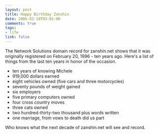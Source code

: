 ```yaml
--- 
layout: post
title: Happy Birthday Zanshin
date: 2006-02-19T03:02:00
comments: true
tags:
- life
link: false
---
```

The Network Solutions domain record for zanshin.net shows that it was originally registered on February 20, 1996 - ten years ago. Here's a list of things from the last ten years in honor of the occasion.
<ul>
<li class="il">ten years of knowing Michele</li>
<li class="il">919,000 dollars earned</li>
<li class="il">eight vehicles owned (five cars and three motorcycles)</li>
<li class="il">seventy pounds of weight gained</li>
<li class="il">six employers</li>
<li class="il">five primary computers owned</li>
<li class="il">four cross country moves</li>
<li class="il">three cats owned</li>
<li class="il">two hundred-thirty-two thousand plus words written</li>
<li class="il">one marriage, from vows to death did us part</li>
</ul>
Who knows what the next decade of zanshin.net will see and record.

